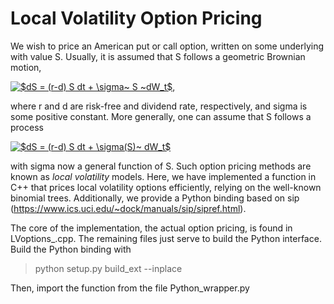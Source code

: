 
# Local Volatility Option Pricing

We wish to price an American put or call option, written on some underlying with value S. 
Usually, it is assumed that S follows a geometric Brownian motion, 

<a href="https://www.codecogs.com/eqnedit.php?latex=$dS&space;=&space;(r-d)&space;S&space;dt&space;&plus;&space;\sigma~&space;S&space;~dW_t$" target="_blank"><img src="https://latex.codecogs.com/gif.latex?$dS&space;=&space;(r-d)&space;S&space;dt&space;&plus;&space;\sigma~&space;S&space;~dW_t$" title="$dS = (r-d) S dt + \sigma~ S ~dW_t$" /></a>,

where r and d are risk-free and dividend rate, respectively, and sigma is some positive constant. 
More generally, one can assume that S follows a process  

<a href="https://www.codecogs.com/eqnedit.php?latex=$dS&space;=&space;(r-d)&space;S&space;dt&space;&plus;&space;\sigma(S)~&space;dW_t$" target="_blank"><img src="https://latex.codecogs.com/gif.latex?$dS&space;=&space;(r-d)&space;S&space;dt&space;&plus;&space;\sigma(S)~&space;dW_t$" title="$dS = (r-d) S dt + \sigma(S)~ dW_t$" /></a>

with sigma now a general function of S. 
Such option pricing methods are known as *local volatility* models. 
Here, we have implemented a function in C++ that prices local volatility options efficiently, relying on the well-known binomial trees. 
Additionally, we provide a Python binding based on sip (https://www.ics.uci.edu/~dock/manuals/sip/sipref.html). 

The core of the implementation, the actual option pricing, is found in LVoptions_.cpp. 
The remaining files just serve to build the Python interface. 
Build the Python binding with 

>	python setup.py build_ext --inplace <br>	

Then, import the function from the file Python_wrapper.py
